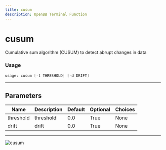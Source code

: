 ```yaml
---
title: cusum
description: OpenBB Terminal Function
---
```


# cusum

Cumulative sum algorithm (CUSUM) to detect abrupt changes in data

### Usage 
```python
usage: cusum [-t THRESHOLD] [-d DRIFT]
```
---
## Parameters

| Name | Description | Default | Optional | Choices |
| ---- | ----------- | ------- | -------- | ------- |
| threshold | threshold | 0.0 | True | None |
| drift | drift | 0.0 | True | None |
---
![cusum](https://user-images.githubusercontent.com/46355364/154306207-d68f53f4-2f9a-4c1a-8e0e-b83d49938759.png)

